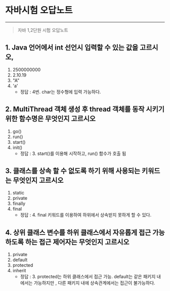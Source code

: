 # 자바시험 오답노트

---

> 자바 1,2단원 시험 오답노트

## 1. Java 언어에서 int 선언시 입력할 수 있는 값을 고르시오,
   1.  2500000000
   2. 2.10.19
   3. "A"
   4. 'a'
      - 정답 : 4번. char는 정수형에 입력 가능하다. 
## 2. MultiThread 객체 생성 후 thread 객체를 동작 시키기 위한 함수명은 무엇인지 고르시오
   1. go()
   2. run()
   3. start()
   4. init()
      - 정답 : 3. start()를 이용해 시작하고, run() 함수가 호출 됨 
## 3. 클래스를 상속 할 수 없도록 하기 위해 사용되는 키워드는 무엇인지 고르시오
   1. static
   2. private
   3. finally
   4. final
      - 정답 : 4. final 키워드를 이용하여 하위에서 상속받지 못하게 할 수 있다. 
## 4. 상위 클래스 변수를 하위 클래스에서 자유롭게 접근 가능 하도록 하는 접근 제어자는 무엇인지 고르시오 
   1. private
   2. default
   3. protected
   4. inherit
      - 정답 : 3. protected는 하위 클래스에서 접근 가능. default는 같은 패키지 내에서는 가능하지만 , 다른 패키지 내에 상속관계에서는 접근이 불가능하다. 